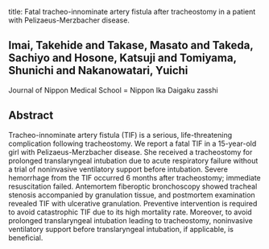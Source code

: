 title: Fatal tracheo-innominate artery fistula after tracheostomy in a patient with Pelizaeus-Merzbacher disease.

## Imai, Takehide and Takase, Masato and Takeda, Sachiyo and Hosone, Katsuji and Tomiyama, Shunichi and Nakanowatari, Yuichi
Journal of Nippon Medical School = Nippon Ika Daigaku zasshi


## Abstract
Tracheo-innominate artery fistula (TIF) is a serious, life-threatening complication following tracheostomy. We report a fatal TIF in a 15-year-old girl with Pelizaeus-Merzbacher disease. She received a tracheostomy for prolonged translaryngeal intubation due to acute respiratory failure without a trial of noninvasive ventilatory support before intubation. Severe hemorrhage from the TIF occurred 6 months after tracheostomy; immediate resuscitation failed. Antemortem fiberoptic bronchoscopy showed tracheal stenosis accompanied by granulation tissue, and postmortem examination revealed TIF with ulcerative granulation. Preventive intervention is required to avoid catastrophic TIF due to its high mortality rate. Moreover, to avoid prolonged translaryngeal intubation leading to tracheostomy, noninvasive ventilatory support before translaryngeal intubation, if applicable, is beneficial.

